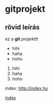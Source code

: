 # gitprojekt
## rövid leírás
ez a **git** *projekttt*

- hihi
- haha
- hoho

1. hihi
2. haha
3. hoho


index: http://index.hu

[index](http://index.hu)
